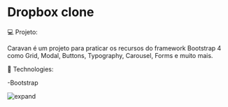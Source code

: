 <h1>Dropbox clone </h1>

💻 Projeto:

Caravan é um projeto para praticar os recursos do framework Bootstrap 4 como Grid, Modal, Buttons, Typography, Carousel, Forms e muito mais.

🔧 Technologies:

-Bootstrap

![expand](https://user-images.githubusercontent.com/83783563/149816356-77847b76-d253-4f1f-b24f-767c3d50002d.png)
